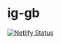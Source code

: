 # ig-gb
[![Netlify Status](https://api.netlify.com/api/v1/badges/5f6ad3e2-16d9-421d-995f-bcae66820349/deploy-status)](https://app.netlify.com/sites/gudangbangkok/deploys)
